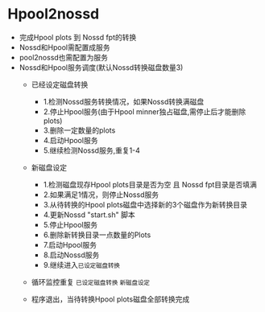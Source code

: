 # Hpool2nossd

- 完成Hpool plots 到 Nossd fpt的转换
- Nossd和Hpool需配置成服务
- pool2nossd也需配置为服务
- Nossd和Hpool服务调度(默认Nossd转换磁盘数量3)
    - 已经设定磁盘转换
        - 1.检测Nossd服务转换情况，如果Nossd转换满磁盘
        - 2.停止Hpool服务(由于Hpool minner独占磁盘,需停止后才能删除plots)
        - 3.删除一定数量的plots
        - 4.启动Hpool服务
        - 5.继续检测Nossd服务,重复1-4
    - 新磁盘设定
        - 1.检测磁盘现存Hpool plots目录是否为空 且 Nossd fpt目录是否填满
        - 2.如果满足1情况，则停止Nossd服务
        - 3.从待转换的Hpool plots磁盘中选择新的3个磁盘作为新转换目录
        - 4.更新Nossd "start.sh" 脚本
        - 5.停止Hpool服务
        - 6.删除新转换目录一点数量的Plots
        - 7.启动Hpool服务
        - 8.启动Nossd服务
        - 9.继续进入`已设定磁盘转换`

    - 循环监控重复 `已设定磁盘转换` `新磁盘设定`
    - 程序退出，当待转换Hpool plots磁盘全部转换完成
